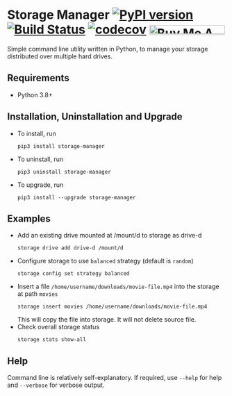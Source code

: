 # Storage Manager [![PyPI version](https://badge.fury.io/py/storage-manager.svg)](https://badge.fury.io/py/storage-manager) [![Build Status](https://travis-ci.org/mandarons/storage-manager.svg?branch=master)](https://travis-ci.org/mandarons/storage-manager) [![codecov](https://codecov.io/gh/mandarons/storage-manager/branch/master/graph/badge.svg)](https://codecov.io/gh/mandarons/storage-manager) <a href="https://www.buymeacoffee.com/mandarons" target="_blank"><img src="https://www.buymeacoffee.com/assets/img/custom_images/orange_img.png" alt="Buy Me A Coffee" style="height: 20px !important;width: 174px !important;box-shadow: 0px 3px 2px 0px rgba(190, 190, 190, 0.5) !important;-webkit-box-shadow: 0px 3px 2px 0px rgba(190, 190, 190, 0.5) !important;" ></a> 
Simple command line utility written in Python, to manage your storage distributed over multiple hard drives.

## Requirements
* Python 3.8+
## Installation, Uninstallation and Upgrade
* To install, run 
    ```
    pip3 install storage-manager
    ```
* To uninstall, run
    ```
    pip3 uninstall storage-manager
    ``` 
* To upgrade, run
    ```
    pip3 install --upgrade storage-manager
    ```
## Examples
* Add an existing drive mounted at /mount/d to storage as drive-d
    ```
    storage drive add drive-d /mount/d
    ```
* Configure storage to use ```balanced``` strategy (default is ```random```)
    ```
    storage config set strategy balanced
    ```
* Insert a file ```/home/username/downloads/movie-file.mp4``` into the storage at path ```movies```
    ```
    storage insert movies /home/username/downloads/movie-file.mp4
    ```
  This will copy the file into storage. It will not delete source file.
* Check overall storage status
    ```
    storage stats show-all
    ``` 
## Help
Command line is relatively self-explanatory. If required, use ```--help``` for help and ```--verbose``` for verbose output.
